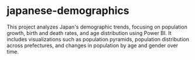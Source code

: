 # japanese-demographics
This project analyzes Japan's demographic trends, focusing on population growth, birth and death rates, and age distribution using Power BI. It includes visualizations such as population pyramids, population distribution across prefectures, and changes in population by age and gender over time.
